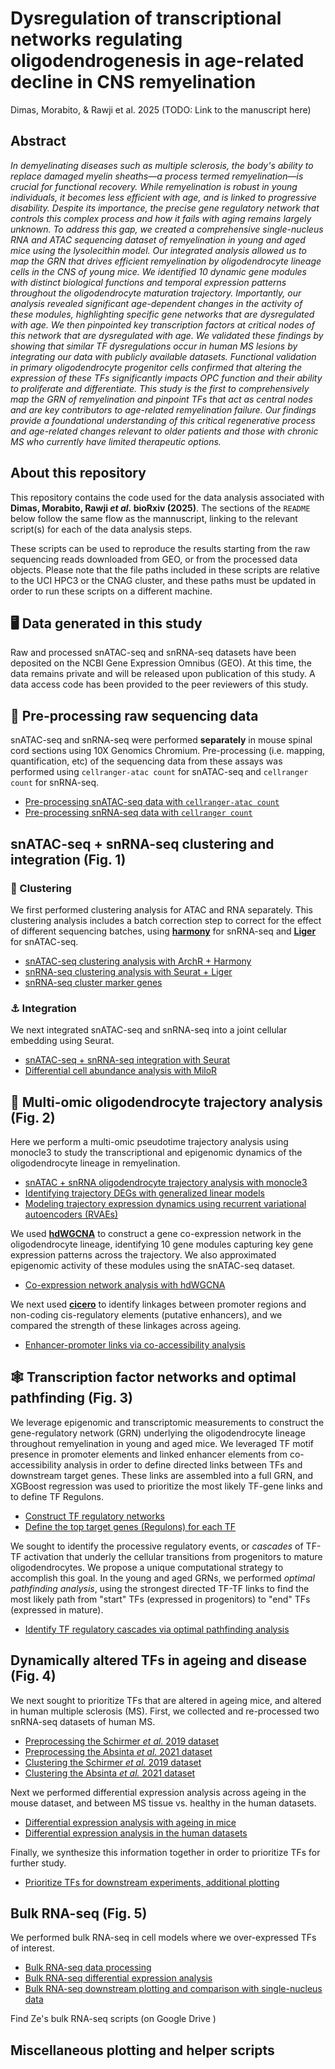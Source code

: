 
# Dysregulation of transcriptional networks regulating oligodendrogenesis in age-related decline in CNS remyelination

Dimas, Morabito, & Rawji et al. 2025 (TODO: Link to the manuscript here)

## Abstract

*In demyelinating diseases such as multiple sclerosis, the body's ability to replace damaged myelin sheaths—a process termed remyelination—is crucial for functional recovery. While remyelination is robust in young individuals, it becomes less efficient with age, and is linked to progressive disability. Despite its importance, the precise gene regulatory network that controls this complex process and how it fails with aging remains largely unknown. To address this gap, we created a comprehensive single-nucleus RNA and ATAC sequencing dataset of remyelination in young and aged mice using the lysolecithin model. Our integrated analysis allowed us to map the GRN that drives efficient remyelination by oligodendrocyte lineage cells in the CNS of young mice. We identified 10 dynamic gene modules with distinct biological functions and temporal expression patterns throughout the oligodendrocyte maturation trajectory. Importantly, our analysis revealed significant age-dependent changes in the activity of these modules, highlighting specific gene networks that are dysregulated with age.  We then pinpointed key transcription factors at critical nodes of this network that are dysregulated with age. We validated these findings by showing that similar TF dysregulations occur in human MS lesions by integrating our data with publicly available datasets. Functional validation in primary oligodendrocyte progenitor cells confirmed that altering the expression of these TFs significantly impacts OPC function and their ability to proliferate and differentiate. This study is the first to comprehensively map the GRN of remyelination and pinpoint TFs that act as central nodes and are key contributors to age-related remyelination failure. Our findings provide a foundational understanding of this critical regenerative process and age-related changes relevant to older patients and those with chronic MS who currently have limited therapeutic options.*

## About this repository

This repository contains the code used for the data analysis associated with **Dimas, Morabito, Rawji *et al.* bioRxiv (2025)**. The sections of the `README` below follow the same flow as the mannuscript, linking to the relevant script(s) for each of the data analysis steps. 

These scripts can be used to reproduce the results starting from the raw sequencing reads downloaded from GEO, or from the processed data objects. Please note that the file paths included in these scripts are relative to the UCI HPC3 or the CNAG cluster, and these paths must be updated in order to run these scripts on a different machine. 

## 🖥️ Data generated in this study 

Raw and processed snATAC-seq and snRNA-seq datasets have been deposited on the NCBI Gene Expression Omnibus (GEO). At this time, the data remains private and will be released upon publication of this study. A data access code has been provided to the peer reviewers of this study.

## 🧬 Pre-processing raw sequencing data

snATAC-seq and snRNA-seq were performed **separately** in mouse spinal cord sections using 10X Genomics Chromium. Pre-processing (i.e. mapping, quantification, etc) of the sequencing data from these assays was performed using `cellranger-atac count` for snATAC-seq and `cellranger count` for snRNA-seq. 

* [Pre-processing snATAC-seq data with `cellranger-atac count`](snATAC/preprocessing/cellranger-atac_count.sub)
* [Pre-processing snRNA-seq data with `cellranger count`](snRNA/preprocessing/cellranger_count.sub)

## snATAC-seq + snRNA-seq clustering and integration (Fig. 1)

### 🌳 Clustering

We first performed clustering analysis for ATAC and RNA separately. This clustering analysis includes a batch correction step to correct for the effect of different sequencing batches, using **[harmony](https://github.com/immunogenomics/harmony)** for snRNA-seq and **[Liger](https://github.com/welch-lab/liger)** for snATAC-seq.

* [snATAC-seq clustering analysis with ArchR + Harmony](snATAC/clustering/snATAC_clustering.Rmd)
* [snRNA-seq clustering analysis with Seurat + Liger](snRNA/clustering/snRNA_clustering.Rmd)
* [snRNA-seq cluster marker genes](snRNA/clustering/cluster_markers.sub)

### ⚓ Integration

We next integrated snATAC-seq and snRNA-seq into a joint cellular embedding using Seurat. 

* [snATAC-seq + snRNA-seq integration with Seurat](integration/integration.Rmd)
* [Differential cell abundance analysis with MiloR](integration/diff_cell_abundance_miloR.Rmd)


## 🧐 Multi-omic oligodendrocyte trajectory analysis (Fig. 2)

Here we perform a multi-omic pseudotime trajectory analysis using monocle3 to study the transcriptional and epigenomic dynamics of the oligodendrocyte lineage in remyelination.

* [snATAC + snRNA oligodendrocyte trajectory analysis with monocle3](integration/trajectory/trajectory_monocle3.Rmd)
* [Identifying trajectory DEGs with generalized linear models](integration/trajectory/trajectory_DEGs.Rmd)
* [Modeling trajectory expression dynamics using recurrent variational autoencoders (RVAEs)](integration/RVAE_modeling.ipynb)

We used **[hdWGCNA](https://smorabit.github.io/hdWGCNA/)** to construct a gene co-expression network in the oligodendrocyte lineage, identifying 10 gene modules capturing key gene expression patterns across the trajectory. We also approximated epigenomic activity of these modules using the snATAC-seq dataset.

* [Co-expression network analysis with hdWGCNA](integration/networks/hdWGCNA.Rmd)

We next used **[cicero](https://cole-trapnell-lab.github.io/cicero-release/)** to identify linkages between promoter regions and non-coding cis-regulatory elements (putative enhancers), and we compared the strength of these linkages across ageing.

* [Enhancer-promoter links via co-accessibility analysis](integration/networks/coaccessibility_cicero.Rmd)

## 🕸️ Transcription factor networks and optimal pathfinding (Fig. 3)

We leverage epigenomic and transcriptomic measurements to construct the gene-regulatory network (GRN) underlying the oligodendrocyte lineage throughout remyelination in young and aged mice. We leveraged TF motif presence in promoter elements and linked enhancer elements from co-accessibility analysis in order to define directed links between TFs and downstream target genes. These links are assembled into a full GRN, and XGBoost regression was used to prioritize the most likely TF-gene links and to define TF Regulons.

* [Construct TF regulatory networks](integration/networks/TF_network_construct.Rmd)
* [Define the top target genes (Regulons) for each TF](integration/networks/TF_network_regulons.Rmd)

We sought to identify the processive regulatory events, or *cascades* of TF-TF activation that underly the cellular transitions from progenitors to mature oligodendrocytes. We propose a unique computational strategy to accomplish this goal. In the young and aged GRNs, we performed *optimal pathfinding analysis*, using the strongest directed TF-TF links to find the most likely path from "start" TFs (expressed in progenitors) to "end" TFs (expressed in mature).

* [Identify TF regulatory cascades via optimal pathfinding analysis](integration/networks/TF_pathfinding.Rmd)

## Dynamically altered TFs in ageing and disease (Fig. 4)

We next sought to prioritize TFs that are altered in ageing mice, and altered in human multiple sclerosis (MS). First, we collected and re-processed two snRNA-seq datasets of human MS.

* [Preprocessing the Schirmer *et al.* 2019 dataset](human/Schirmer/preprocessing/)
* [Preprocessing the Absinta *et al.* 2021 dataset](human/Absinta/preprocessing/)
* [Clustering the Schirmer *et al.* 2019 dataset](human/Schirmer/process_Schirmer.ipynb)
* [Clustering the Absinta *et al.* 2021 dataset](human/Absinta/preprocessing/)

Next we performed differential expression analysis across ageing in the mouse dataset, and between MS tissue vs. healthy in the human datasets.

* [Differential expression analysis with ageing in mice](snRNA/DEGs/ageing_DEGs.sub)
* [Differential expression analysis in the human datasets](human/DEGs/)

Finally, we synthesize this information together in order to prioritize TFs for further study. 

* [Prioritize TFs for downstream experiments, additional plotting](integration/prioritize_TFs.Rmd)

## Bulk RNA-seq (Fig. 5)

We performed bulk RNA-seq in cell models where we over-expressed TFs of interest.

* [Bulk RNA-seq data processing]()
* [Bulk RNA-seq differential expression analysis]()
* [Bulk RNA-seq downstream plotting and comparison with single-nucleus data]()

Find Ze's bulk RNA-seq scripts (on Google Drive )

## Miscellaneous plotting and helper scripts

